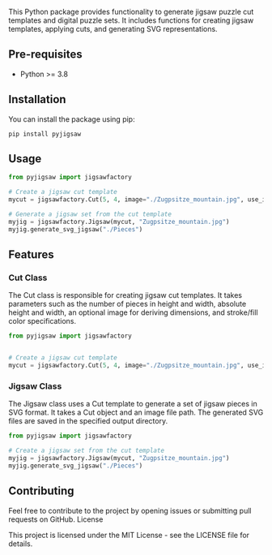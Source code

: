 This Python package provides functionality to generate jigsaw puzzle cut templates and digital puzzle sets. It includes functions for creating jigsaw templates, applying cuts, and generating SVG representations.
## Pre-requisites

* Python >= 3.8

## Installation

You can install the package using pip:

```shell
pip install pyjigsaw
```

## Usage

```python
from pyjigsaw import jigsawfactory

# Create a jigsaw cut template
mycut = jigsawfactory.Cut(5, 4, image="./Zugpsitze_mountain.jpg", use_image=True)

# Generate a jigsaw set from the cut template
myjig = jigsawfactory.Jigsaw(mycut, "Zugpsitze_mountain.jpg")
myjig.generate_svg_jigsaw("./Pieces")
```
## Features
### Cut Class

The Cut class is responsible for creating jigsaw cut templates. It takes parameters such as the number of pieces in height and width, absolute height and width, an optional image for deriving dimensions, and stroke/fill color specifications.

```python
from pyjigsaw import jigsawfactory


# Create a jigsaw cut template
mycut = jigsawfactory.Cut(5, 4, image="./Zugpsitze_mountain.jpg", use_image=True)
```

### Jigsaw Class

The Jigsaw class uses a Cut template to generate a set of jigsaw pieces in SVG format. It takes a Cut object and an image file path. The generated SVG files are saved in the specified output directory.
```python
from pyjigsaw import jigsawfactory

# Create a jigsaw set from the cut template
myjig = jigsawfactory.Jigsaw(mycut, "Zugpsitze_mountain.jpg")
myjig.generate_svg_jigsaw("./Pieces")
```

## Contributing

Feel free to contribute to the project by opening issues or submitting pull requests on GitHub.
License

This project is licensed under the MIT License - see the LICENSE file for details.
